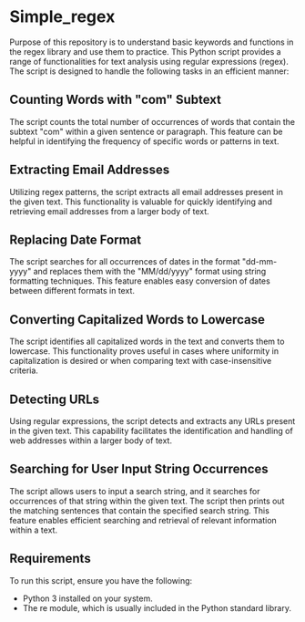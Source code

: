 # Simple_regex

Purpose of this repository is to understand basic keywords and functions in the regex library and use them to practice. This Python script provides a range of functionalities for text analysis using regular expressions (regex). The script is designed to handle the following tasks in an efficient manner:

## Counting Words with "com" Subtext

The script counts the total number of occurrences of words that contain the subtext "com" within a given sentence or paragraph. This feature can be helpful in identifying the frequency of specific words or patterns in text.

## Extracting Email Addresses

Utilizing regex patterns, the script extracts all email addresses present in the given text. This functionality is valuable for quickly identifying and retrieving email addresses from a larger body of text.

## Replacing Date Format

The script searches for all occurrences of dates in the format "dd-mm-yyyy" and replaces them with the "MM/dd/yyyy" format using string formatting techniques. This feature enables easy conversion of dates between different formats in text.

## Converting Capitalized Words to Lowercase

The script identifies all capitalized words in the text and converts them to lowercase. This functionality proves useful in cases where uniformity in capitalization is desired or when comparing text with case-insensitive criteria.

## Detecting URLs

Using regular expressions, the script detects and extracts any URLs present in the given text. This capability facilitates the identification and handling of web addresses within a larger body of text.

## Searching for User Input String Occurrences

The script allows users to input a search string, and it searches for occurrences of that string within the given text. The script then prints out the matching sentences that contain the specified search string. This feature enables efficient searching and retrieval of relevant information within a text.

## Requirements

To run this script, ensure you have the following:

- Python 3 installed on your system.
- The re module, which is usually included in the Python standard library.


